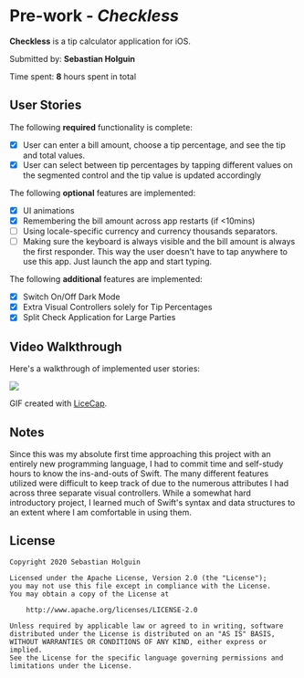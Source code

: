 # Pre-work - *Checkless*

**Checkless** is a tip calculator application for iOS.

Submitted by: **Sebastian Holguin**

Time spent: **8** hours spent in total

## User Stories

The following **required** functionality is complete:

* [X] User can enter a bill amount, choose a tip percentage, and see the tip and total values.
* [X] User can select between tip percentages by tapping different values on the segmented control and the tip value is updated accordingly

The following **optional** features are implemented:

* [X] UI animations
* [X] Remembering the bill amount across app restarts (if <10mins)
* [ ] Using locale-specific currency and currency thousands separators.
* [ ] Making sure the keyboard is always visible and the bill amount is always the first responder. This way the user doesn't have to tap anywhere to use this app. Just launch the app and start typing.

The following **additional** features are implemented:

- [X] Switch On/Off Dark Mode
- [X] Extra Visual Controllers solely for Tip Percentages
- [X] Split Check Application for Large Parties

## Video Walkthrough

Here's a walkthrough of implemented user stories:

![](https://i.imgur.com/D9G1Ml5.gif)

GIF created with [LiceCap](http://www.cockos.com/licecap/).

## Notes

Since this was my absolute first time approaching this project with an entirely new programming language, I had to commit time and self-study hours to know 
the ins-and-outs of Swift. The many different features utilized were difficult to keep track of due to the numerous attributes I had across three separate 
visual controllers. While a somewhat hard introductory project, I learned much of Swift's syntax and data structures to an extent where I am comfortable in using them.

## License

    Copyright 2020 Sebastian Holguin

    Licensed under the Apache License, Version 2.0 (the "License");
    you may not use this file except in compliance with the License.
    You may obtain a copy of the License at

        http://www.apache.org/licenses/LICENSE-2.0

    Unless required by applicable law or agreed to in writing, software
    distributed under the License is distributed on an "AS IS" BASIS,
    WITHOUT WARRANTIES OR CONDITIONS OF ANY KIND, either express or implied.
    See the License for the specific language governing permissions and
    limitations under the License.
